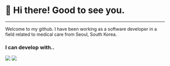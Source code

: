 # 👋 Hi there! Good to see you.
<hr/>

Welcome to my github.
I have been working as a software developer in a field related to medical care from Seoul, South Korea.

### **I can develop with..**
<a href="/"><img src="https://img.shields.io/badge/React-61DAFB?style=flat-square&logo=React&logoColor=white"></a>
<a href="/"><img src="https://img.shields.io/badge/TypeScript-3178C6?style=flat-square&logo=TypeScript&logoColor=white"></a>
